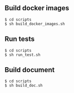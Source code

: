 ## Build docker images

```console
$ cd scripts
$ sh build_docker_images.sh
```

## Run tests

```console
$ cd scripts
$ sh run_test.sh
```

## Build document

```console
$ cd scripts
$ sh build_doc.sh
```